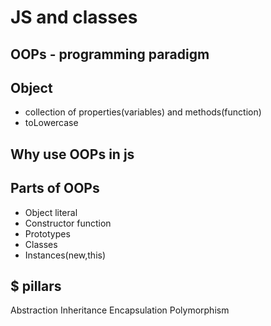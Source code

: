 # JS and classes

## OOPs - programming paradigm

## Object
- collection of properties(variables) and methods(function)
- toLowercase

## Why use OOPs in js

## Parts of OOPs
- Object literal
- Constructor function
- Prototypes
- Classes
- Instances(new,this)

## $ pillars
Abstraction
Inheritance
Encapsulation
Polymorphism